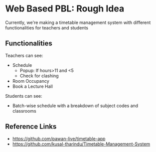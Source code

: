 # Web Based PBL: Rough Idea
Currently, we're making a timetable management system with different functionalities for teachers and students

## Functionalities
Teachers can see:
- Schedule
    - Popup: If hours>11 and <5 
    - Check for clashing
- Room Occupancy
- Book a Lecture Hall

Students can see:
- Batch-wise schedule with a breakdown of subject codes and classrooms

## Reference Links
- https://github.com/pawan-live/timetable-app
- https://github.com/kusal-tharindu/Timetable-Management-System

